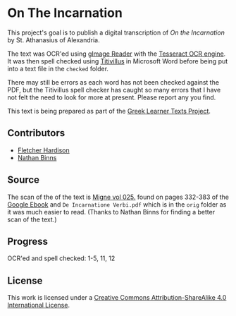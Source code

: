 # On The Incarnation

This project's goal is to publish a digital transcription of _On the Incarnation_ by St. Athanasius of Alexandria.

The text was OCR'ed using [gImage Reader](https://sourceforge.net/projects/gimagereader/) with the [Tesseract  OCR engine](https://github.com/tesseract-ocr/tesseract). It was then spell checked using [Titivillus](http://www.drouizig.org/index.php/fr/degemer-fr/actualites/368-the-classicist-s-spellchecker-v1-0) in Microsoft Word before being put into a text file in the `checked` folder. 

There may still be errors as each word has not been checked against the PDF, but the Titivillus spell checker has caught so many errors that I have not felt the need to look for more at present. Please report any you find.

This text is being prepared as part of the [Greek Learner Texts Project](https://greek-learner-texts.org/).

## Contributors

* [Fletcher Hardison](fhardison@gmail.com)
* [Nathan Binns](n_binns@hotmail.com)

## Source

The scan of the of the text is [Migne vol 025.](http://patristica.net/graeca/#t025) found on pages 332-383 of the [Google Ebook](https://books.google.com/books?id=_A0RAAAAYAAJ) and `De Incarnatione Verbi.pdf` which is in the `orig` folder as it was much easier to read. (Thanks to Nathan Binns for finding a better scan of the text.)

## Progress

OCR'ed and spell checked: 1-5, 11, 12



## License

This work is licensed under a [Creative Commons Attribution-ShareAlike 4.0 International License](http://creativecommons.org/licenses/by-sa/4.0/).
